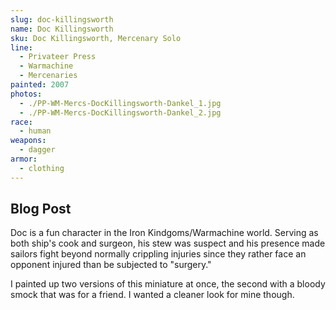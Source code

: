 ```yaml
---
slug: doc-killingsworth
name: Doc Killingsworth
sku: Doc Killingsworth, Mercenary Solo
line:
  - Privateer Press
  - Warmachine
  - Mercenaries
painted: 2007
photos:
  - ./PP-WM-Mercs-DocKillingsworth-Dankel_1.jpg
  - ./PP-WM-Mercs-DocKillingsworth-Dankel_2.jpg
race:
  - human
weapons:
  - dagger
armor:
  - clothing
---
```


## Blog Post

Doc is a fun character in the Iron Kindgoms/Warmachine world. Serving as both ship's cook and surgeon, his stew was suspect and his presence made sailors fight beyond normally crippling injuries since they rather face an opponent injured than be subjected to "surgery."

I painted up two versions of this miniature at once, the second with a bloody smock that was for a friend. I wanted a cleaner look for mine though.
